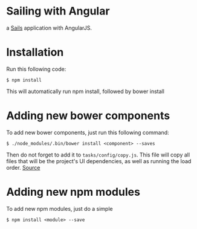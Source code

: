 # Sailing with Angular

a [Sails](http://sailsjs.org) application with AngularJS.

# Installation
Run this following code:
```
$ npm install
```
This will automatically run npm install, followed by bower install

# Adding new bower components
To add new bower components, just run this following command:
```
$ ./node_modules/.bin/bower install <component> --saves
```
Then do not forget to add it to `tasks/config/copy.js`. This file will copy all
files that will be the project's UI dependencies, as well as running the load
order.
[Source](http://ghost-parnurzeal.rhcloud.com/sails-js-angularjs-bower-mocha/)

# Adding new npm modules
To add new npm modules, just do a simple
```
$ npm install <module> --save
```

